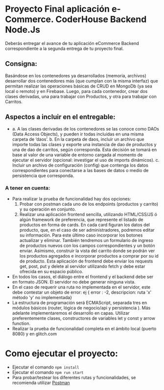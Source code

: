 ﻿# Proyecto Final aplicación e-Commerce. CoderHouse Backend Node.Js

Deberás entregar el avance de tu aplicación eCommerce Backend
correspondiente a la segunda entrega de tu proyecto final.

## Consigna:

Basándose en los contenedores ya desarrollados (memoria, archivos) desarrollar
dos contenedores más (que cumplan con la misma interfaz) que permitan realizar las operaciones básicas de CRUD en MongoDb (ya sea local o remoto) y en Firebase. Luego, para cada contenedor, crear dos clases derivadas, una para trabajar con Productos, y otra para trabajar con
Carritos.

## Aspectos a incluir en el entregable:

* a. A las clases derivadas de los contenedores se las conoce como DAOs (Data Access Objects),
  y pueden ir todas incluidas en una misma carpeta de ‘daos’.
  b. En la carpeta de daos, incluir un archivo que importe todas las clases y exporte una instancia
  de dao de productos y una de dao de carritos, según corresponda. Esta decisión se tomará
  en base al valor de una variable de entorno cargada al momento de ejecutar el servidor
  (opcional: investigar el uso de imports dinámicos).
  c. Incluir un archivo de configuración (config) que contenga los datos correspondientes para
  conectarse a las bases de datos o medio de persistencia que corresponda.

### A tener en cuenta:

* Para realizar la prueba de funcionalidad hay dos opciones:
  1. Probar con postman cada uno de los endpoints (productos y carrito) y su operación en conjunto.
  2. Realizar una aplicación frontend sencilla, utilizando HTML/CSS/JS ó algún framework de preferencia, que represente el listado de productos en forma de cards. En cada card figuran los datos del producto, que, en el caso de ser administradores, podremos editar su información. Para este último caso incorporar los botones actualizar y eliminar.
     También tendremos un formulario de ingreso de productos nuevos con los campos correspondientes y un botón enviar. Asimismo, construir la vista del carrito donde se podrán ver los productos agregados e incorporar productos a comprar por su id de producto. Esta aplicación de frontend debe enviar los requests get, post, put y delete al servidor utilizando fetch y debe estar ofrecida en su espacio público.
* En todos los casos, el diálogo entre el frontend y el backend debe ser en formato JSON. El servidor no debe generar ninguna vista.
* En el caso de requerir una ruta no implementada en el servidor, este debe contestar un objeto de error: ej { error : -2, descripcion: ruta 'x' método 'y' no implementada}
* La estructura de programación será ECMAScript, separada tres en módulos básicos (router, lógica de negocio/api y persistencia ). Más adelante implementaremos el desarrollo en capas.
  Utilizar preferentemente clases, constructores de variables let y const y arrow function.
* Realizar la prueba de funcionalidad completa en el ámbito local (puerto 8080) y en glitch.com

# Como ejecutar el proyecto:

- Ejecutar el comando ``npm install``
- Ejecutar el comando ``npm run start``
- Para probar/testear los diferentes rutas y funcionalidades, se recomienda utilizar [Postman](https://www.postman.com/downloads/)

```

```
